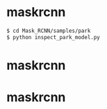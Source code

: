 # maskrcnn

```bash
$ cd Mask_RCNN/samples/park
$ python inspect_park_model.py
```
# maskrcnn
# maskrcnn
